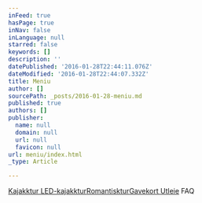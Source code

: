 ```yaml
---
inFeed: true
hasPage: true
inNav: false
inLanguage: null
starred: false
keywords: []
description: ''
datePublished: '2016-01-28T22:44:11.076Z'
dateModified: '2016-01-28T22:44:07.332Z'
title: Meniu
author: []
sourcePath: _posts/2016-01-28-meniu.md
published: true
authors: []
publisher:
  name: null
  domain: null
  url: null
  favicon: null
url: meniu/index.html
_type: Article

---
```

[Kajakktur ][0][LED-kajakktur][1][Romantisktur][2][Gavekort  ][3][Utleie][4] FAQ

[0]: null
[1]: https://thegrid.ai/trondheimkajakk/led-kajakktur/
[2]: https://thegrid.ai/trondheimkajakk/romantisk-tur/
[3]: https://thegrid.ai/trondheimkajakk/gavekort/
[4]: https://thegrid.ai/trondheimkajakk/utleie/